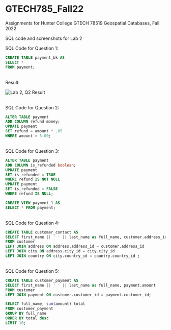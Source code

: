 # GTECH785_Fall22
 
Assignments for Hunter College GTECH 78519 Geospatial Databases, Fall 2022.<br>

SQL code and screenshots for Lab 2 <br>

SQL Code for Question 1: <br>
```sql
CREATE TABLE payment_bk AS
SELECT *
FROM payment;
```
<br>Result: <br>

![Lab 2, Q2 Result](imgage/L2Q1.png)

<br>SQL Code for Question 2: <br>
```sql
ALTER TABLE payment 
ADD COLUMN refund money;
UPDATE payment
SET refund = amount * .05
WHERE amount > 5.00;
```

<br> SQL Code for Question 3: <br>
```sql
ALTER TABLE payment
ADD COLUMN is_refunded boolean;
UPDATE payment
SET is_refunded = TRUE
WHERE refund IS NOT NULL
UPDATE payment
SET is_refunded = FALSE
WHERE refund IS NULL;

CREATE VIEW payment_1 AS 
SELECT * FROM payment;
```

<br> SQL Code for Question 4: <br>
```sql
CREATE TABLE customer_contact AS
SELECT first_name || ' ' || last_name as full_name, customer.address_id, address.address, address.postal_code, city.city, country.country
FROM customer
LEFT JOIN address ON address.address_id = customer.address_id
LEFT JOIN city ON address.city_id = city.city_id
LEFT JOIN country ON city.country_id = country.country_id ;
```

<br> SQL Code for Question 5: <br>
```sql
CREATE TABLE customer_payment AS
SELECT first_name || ' ' || last_name as full_name, payment.amount
FROM customer
LEFT JOIN payment ON customer.customer_id = payment.customer_id;

SELECT full_name, sum(amount) total
FROM customer_payment
GROUP BY full_name
ORDER BY total desc
LIMIT 10;
```


